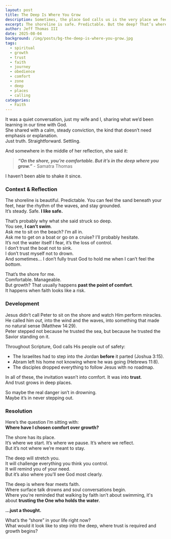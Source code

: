 ```yaml
---
layout: post
title: The Deep Is Where You Grow
description: Sometimes, the place God calls us is the very place we feel least in control. But it’s in the deep. not on the shore, where trust grows and faith is stretched.
excerpt: The shoreline is safe. Predictable. But the deep? That’s where faith gets real. Where trust is tested, and where growth begins.
author: Jeff Thomas III
date: 2025-08-04
background: /img/posts/bg-the-deep-is-where-you-grow.jpg
tags:
  - spiritual
  - growth
  - trust
  - faith
  - journey
  - obedience
  - comfort
  - zone
  - deep
  - places
  - calling
categories:
  - Faith
---
```

It was a quiet conversation, just my wife and I, sharing what we’d been learning in our time with God.  
She shared with a calm, steady conviction, the kind that doesn’t need emphasis or explanation.  
Just truth. Straightforward. Settling.

And somewhere in the middle of her reflection, she said it:  
> _**“On the shore, you’re comfortable. But it’s in the deep where you grow.”**_ - Samatra Thomas

I haven’t been able to shake it since.

### Context & Reflection

The shoreline is beautiful. Predictable. You can feel the sand beneath your feet, hear the rhythm of the waves, and stay grounded.  
It’s steady. Safe. **I like safe.**

That’s probably why what she said struck so deep.  
You see, **I can’t swim**.  
Ask me to sit on the beach? I’m all in.  
Ask me to get on a boat or go on a cruise? I’ll probably hesitate.  
It’s not the water itself I fear, it’s the loss of control.  
I don’t trust the boat not to sink.  
I don’t trust myself not to drown.  
And sometimes… I don’t fully trust God to hold me when I can’t feel the bottom.

That’s the shore for me.  
Comfortable. Manageable.  
But growth? That usually happens **past the point of comfort**.  
It happens when faith looks like a risk.

### Development

Jesus didn’t call Peter to sit on the shore and watch Him perform miracles.  
He called him *out*, into the wind and the waves, into something that made no natural sense (Matthew 14:29).  
Peter stepped not because he trusted the sea, but because he trusted the Savior standing on it.

Throughout Scripture, God calls His people out of safety:

- The Israelites had to step into the Jordan **before** it parted (Joshua 3:15).  
- Abram left his home not knowing where he was going (Hebrews 11:8).  
- The disciples dropped everything to follow Jesus with no roadmap.

In all of these, the invitation wasn’t into comfort. It was into **trust**.  
And trust grows in deep places.

So maybe the real danger isn’t in drowning.  
Maybe it’s in never stepping out.

### Resolution

Here’s the question I’m sitting with:  
**Where have I chosen comfort over growth?**

The shore has its place.  
It’s where we start. It’s where we pause. It’s where we reflect.  
But it’s not where we’re meant to stay.

The deep will stretch you.  
It will challenge everything you think you control.  
It will remind you of your need.  
But it’s also where you’ll see God most clearly.

The deep is where fear meets faith.  
Where surface talk drowns and soul conversations begin.  
Where you're reminded that walking by faith isn’t about swimming, it's about **trusting the One who holds the water**.

**…just a thought.**


What’s the “shore” in your life right now?  
What would it look like to step into the deep, where trust is required and growth begins?
<!--stackedit_data:
eyJoaXN0b3J5IjpbLTExODIxMzM0OTJdfQ==
-->
